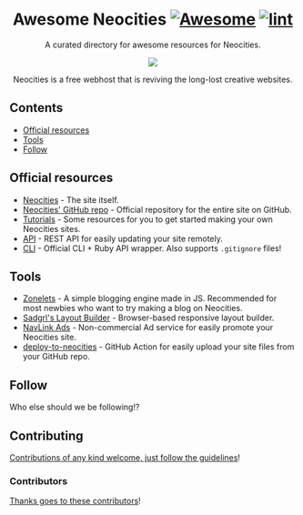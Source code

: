 <div align="center">

# Awesome Neocities [![Awesome](https://awesome.re/badge.svg)](https://awesome.re) [![lint](https://github.com/lime360/awesome-neocities/actions/workflows/lint.yaml/badge.svg)](https://github.com/lime360/awesome-neocities/actions/workflows/lint.yaml)

A curated directory for awesome resources for Neocities.

<a href="https://neocities.org" target="_blank" rel="noopener noreferrer">
  <img src="https://neocities.org/cat.png" />
</a>

Neocities is a free webhost that is reviving the long-lost creative websites.

</div>

## Contents

- [Official resources](#official-resources)
- [Tools](#tools)
- [Follow](#follow)

<!-- CONTENT -->

## Official resources

- [Neocities](https://neocities.org/) - The site itself.
- [Neocities' GitHub repo](https://github.com/neocities) - Official repository for the entire site on GitHub.
- [Tutorials](https://neocities.org/tutorials) - Some resources for you to get started making your own Neocities sites.
- [API](https://neocities.org/api) - REST API for easily updating your site remotely.
- [CLI](https://neocities.org/cli) - Official CLI + Ruby API wrapper. Also supports `.gitignore` files!

## Tools

- [Zonelets](https://zonelets.net/) - A simple blogging engine made in JS. Recommended for most newbies who want to try making a blog on Neocities.
- [Sadgrl's Layout Builder](https://sadgrl.online/projects/layout-builder/) - Browser-based responsive layout builder.
- [NavLink Ads](https://dimden.dev/navlinkads/) - Non-commercial Ad service for easily promote your Neocities site.
- [deploy-to-neocities](https://github.com/bcomnes/deploy-to-neocities) - GitHub Action for easily upload your site files from your GitHub repo.

## Follow

<!-- list people worth following on social sites (Twitter, LinkedIn, GitHub, YouTube etc.) -->

Who else should we be following!?

## Contributing

[Contributions of any kind welcome, just follow the guidelines](contributing.md)!

### Contributors

[Thanks goes to these contributors](https://github.com/lime360/awesome-neocities/graphs/contributors)!
